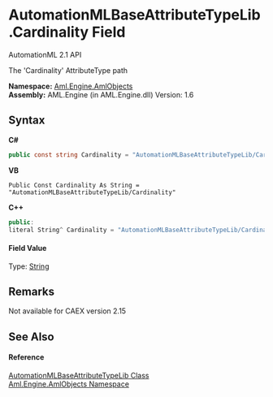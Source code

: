 # AutomationMLBaseAttributeTypeLib.Cardinality Field
AutomationML 2.1 API 

The 'Cardinality' AttributeType path

**Namespace:**&nbsp;<a href="N_Aml_Engine_AmlObjects">Aml.Engine.AmlObjects</a><br />**Assembly:**&nbsp;AML.Engine (in AML.Engine.dll) Version: 1.6

## Syntax

**C#**<br />
``` C#
public const string Cardinality = "AutomationMLBaseAttributeTypeLib/Cardinality"
```

**VB**<br />
``` VB
Public Const Cardinality As String = "AutomationMLBaseAttributeTypeLib/Cardinality"
```

**C++**<br />
``` C++
public:
literal String^ Cardinality = "AutomationMLBaseAttributeTypeLib/Cardinality"
```


#### Field Value
Type: <a href="https://docs.microsoft.com/dotnet/api/system.string" target="_parent" rel="noopener noreferrer">String</a>

## Remarks
Not available for CAEX version 2.15

## See Also


#### Reference
<a href="T_Aml_Engine_AmlObjects_AutomationMLBaseAttributeTypeLib">AutomationMLBaseAttributeTypeLib Class</a><br /><a href="N_Aml_Engine_AmlObjects">Aml.Engine.AmlObjects Namespace</a><br />